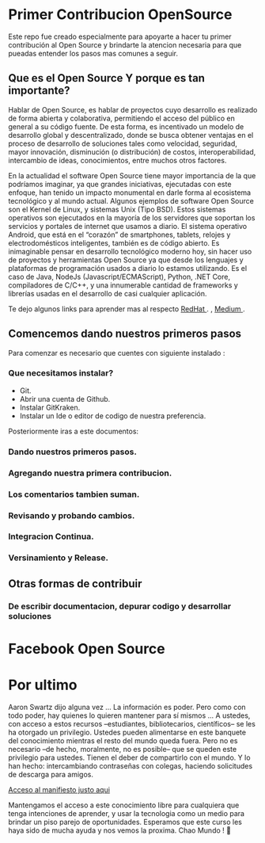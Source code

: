 # Primer Contribucion OpenSource

Este repo fue creado especialmente para apoyarte a hacer tu primer contribución al Open Source y brindarte la atencion necesaria para que pueadas entender los pasos mas comunes a seguir. 

## Que es el Open Source Y porque es tan importante?

Hablar de Open Source, es hablar de proyectos cuyo desarrollo es realizado de forma abierta y colaborativa, permitiendo el acceso del público en general a su código fuente. De esta forma, es incentivado un modelo de desarrollo global y descentralizado, donde se busca obtener ventajas en el proceso de desarrollo de soluciones tales como velocidad, seguridad, mayor innovación, disminución (o distribución) de costos, interoperabilidad, intercambio de ideas, conocimientos, entre muchos otros factores.


En la actualidad el software Open Source tiene mayor importancia de la que podríamos imaginar, ya que grandes iniciativas, ejecutadas con este enfoque, han tenido un impacto monumental en darle forma al ecosistema tecnológico y al mundo actual.
Algunos ejemplos de software Open Source son el Kernel de Linux, y sistemas Unix (Tipo BSD). Estos sistemas operativos son ejecutados en la mayoría de los servidores que soportan los servicios y portales de internet que usamos a diario. El sistema operativo Android, que está en el “corazón” de smartphones, tablets, relojes y electrodomésticos inteligentes, también es de código abierto.
Es inimaginable pensar en desarrollo tecnológico moderno hoy, sin hacer uso de proyectos y herramientas Open Source ya que desde los lenguajes y plataformas de programación usados a diario lo estamos utilizando. Es el caso de Java, NodeJs (Javascript/ECMAScript), Python, .NET Core, compiladores de C/C++, y una innumerable cantidad de frameworks y librerías usadas en el desarrollo de casi cualquier aplicación.

Te dejo algunos links para aprender mas al respecto [ RedHat ](https://www.redhat.com/es/topics/open-source/what-is-open-source). , [ Medium ](https://medium.com/bancolombia-tech/open-source-qu%C3%A9-es-y-cu%C3%A1l-es-su-importancia-7a981541f721) .

## Comencemos dando nuestros primeros pasos 

Para comenzar es necesario que cuentes con siguiente instalado : 

### Que necesitamos instalar?

* Git.
* Abrir una cuenta de Github.
* Instalar GitKraken.
* Instalar un Ide o editor de codigo de nuestra preferencia.

Posteriormente iras a este documentos: []()


### Dando nuestros primeros pasos.

### Agregando nuestra primera contribucion.

### Los comentarios tambien suman.

### Revisando y probando cambios.

### Integracion Continua.

### Versinamiento y Release.

## Otras formas de contribuir

### De escribir documentacion, depurar codigo y desarrollar soluciones

# Facebook Open Source

# Por ultimo

Aaron Swartz dijo alguna vez ... La información es poder. Pero como con todo poder, hay quienes lo quieren mantener para sí mismos ...
A ustedes, con acceso a estos recursos –estudiantes, bibliotecarios, científicos– se les ha otorgado un privilegio. Ustedes pueden alimentarse en este banquete del conocimiento mientras el resto del mundo queda fuera. Pero no es necesario –de hecho, moralmente, no es posible– que se queden este privilegio para ustedes. Tienen el deber de compartirlo con el mundo. Y lo han hecho: intercambiando contraseñas con colegas, haciendo solicitudes de descarga para amigos.

[Acceso al manifiesto justo aqui](https://endefensadelsl.org/guerrilla_del_acceso_abierto.html)

Mantengamos el acceso a este conocimiento libre para cualquiera que tenga intenciones de aprender, y usar la tecnologia como un medio para brindar un piso parejo de oportunidades. Esperamos que este curso les haya sido de mucha ayuda y nos vemos la proxima. Chao Mundo ! 🖖
